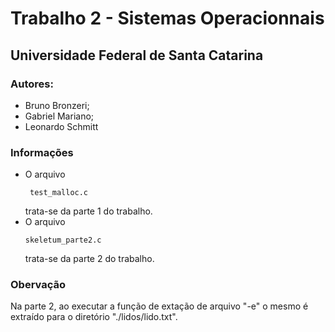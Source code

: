# Trabalho 2 - Sistemas Operacionnais
## Universidade Federal de Santa Catarina

### Autores:
  - Bruno Bronzeri;
  - Gabriel Mariano;
  - Leonardo Schmitt

### Informações
  + O arquivo
    ```
     test_malloc.c
    ```
    trata-se da parte 1 do trabalho.
  + O arquivo
    ```
    skeletum_parte2.c
    ```
    trata-se da parte 2 do trabalho.

### Obervação
Na parte 2, ao executar a função de extação de arquivo "-e" o mesmo é extraído para o diretório "./lidos/lido.txt".
